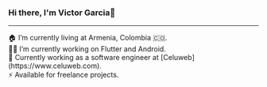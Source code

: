 ### Hi there, I'm Victor Garcia👋
<hr/>
 🏠 I’m currently living at Armenia, Colombia 🇨🇴.<br/>
 👨‍💻 I’m currently working on Flutter and Android.<br/>
 🔭 Currently working as a software engineer at [Celuweb](https://www.celuweb.com).<br/>
 ⚡ Available for freelance projects.<br/>
  
  
  [Celuweb]: https://www.celuweb.com
